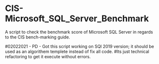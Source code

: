 # CIS-Microsoft_SQL_Server_Benchmark
A script to check the benchmark score of Microsoft SQL Server in regards to the CIS bench-marking guide.

#02022021 - PD - Got this script working on SQl 2019 version; it should be used as an algorithem templete instead of fix all code. 
#Its just technical refactoring to get it execute without errors.
